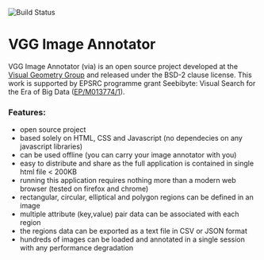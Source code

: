 ![Build Status](https://gitlab.com/pages/nanoc/badges/master/build.svg)
# VGG Image Annotator

VGG Image Annotator (via) is an open source project developed at the 
[Visual Geometry Group](http://www.robots.ox.ac.uk/~vgg/) and released under 
the BSD-2 clause license. This work is supported by EPSRC programme grant 
Seebibyte: Visual Search for the Era of Big Data ([EP/M013774/1](http://www.seebibyte.org/index.html)).

### Features:
  * open source project
  * based solely on HTML, CSS and Javascript (no dependecies on any javascript libraries)
  * can be used offline (you can carry your image annotator with you)
  * easy to distribute and share as the full application is contained in single html file < 200KB
  * running this application requires nothing more than a modern web browser (tested on firefox and chrome)
  * rectangular, circular, elliptical and polygon regions can be defined in an image
  * multiple attribute (key,value) pair data can be associated with each region
  * the regions data can be exported as a text file in CSV or JSON format
  * hundreds of images can be loaded and annotated in a single session with any performance degradation

